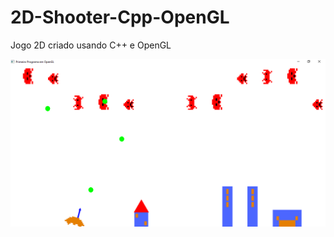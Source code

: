 # 2D-Shooter-Cpp-OpenGL
Jogo 2D criado usando C++ e OpenGL

<img src="https://github.com/GuilhermeHiago/2D-Shooter-Cpp-OpenGL/blob/main/img/capa.png" />
